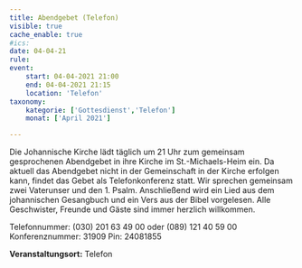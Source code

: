 ```yaml
---
title: Abendgebet (Telefon)
visible: true
cache_enable: true
#ics: 
date: 04-04-21
rule: 
event:
	start: 04-04-2021 21:00
	end: 04-04-2021 21:15
	location: 'Telefon'
taxonomy:
	kategorie: ['Gottesdienst','Telefon']
	monat: ['April 2021']

---
```

Die Johannische Kirche lädt täglich um 21 Uhr zum gemeinsam gesprochenen Abendgebet in ihre Kirche im St.-Michaels-Heim ein. Da aktuell das Abendgebet nicht in der Gemeinschaft in der Kirche erfolgen kann, findet das Gebet als Telefonkonferenz statt. Wir sprechen gemeinsam zwei Vaterunser und den 1. Psalm. Anschließend wird ein Lied aus dem johannischen Gesangbuch und ein Vers aus der Bibel vorgelesen. Alle Geschwister, Freunde und Gäste sind immer herzlich willkommen.

Telefonnummer: (030) 201 63 49 00 oder (089) 121 40 59 00
Konferenznummer: 31909
Pin: 24081855



**Veranstaltungsort:** Telefon

